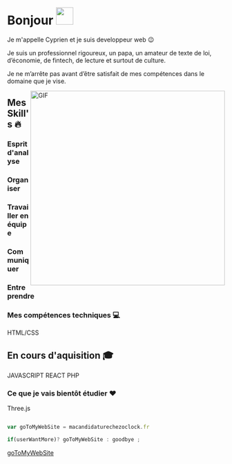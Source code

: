 # Bonjour <img src="https://user-images.githubusercontent.com/94997340/163552023-879f6f4d-2445-452c-8172-eeaa3addc405.gif" width="40">


Je m'appelle Cyprien et je suis developpeur web :wink:

Je suis  un professionnel rigoureux, un papa, un amateur de texte de loi, d’économie, de fintech, de lecture et surtout de culture.

Je ne m’arrête pas avant d’être satisfait de mes compétences dans le domaine que je vise.


<img align="right" alt="GIF" src="https://user-images.githubusercontent.com/94997340/163558286-27617ea3-93f4-4665-972c-1db03a9d91a9.gif" width="450" />


## Mes Skill's :fire:
### Esprit d'analyse
### Organiser
### Travailler en équipe
### Communiquer
### Entreprendre

### Mes compétences techniques :computer:

HTML/CSS

## En cours d'aquisition :mortar_board:
JAVASCRIPT
REACT
PHP

### Ce que je vais bientôt étudier :heart:
Three.js


```javascript

var goToMyWebSite = macandidaturechezoclock.fr

if(userWantMore)? goToMyWebSite : goodbye ;
```
[goToMyWebSite](https://macandidaturechezoclock.fr)
